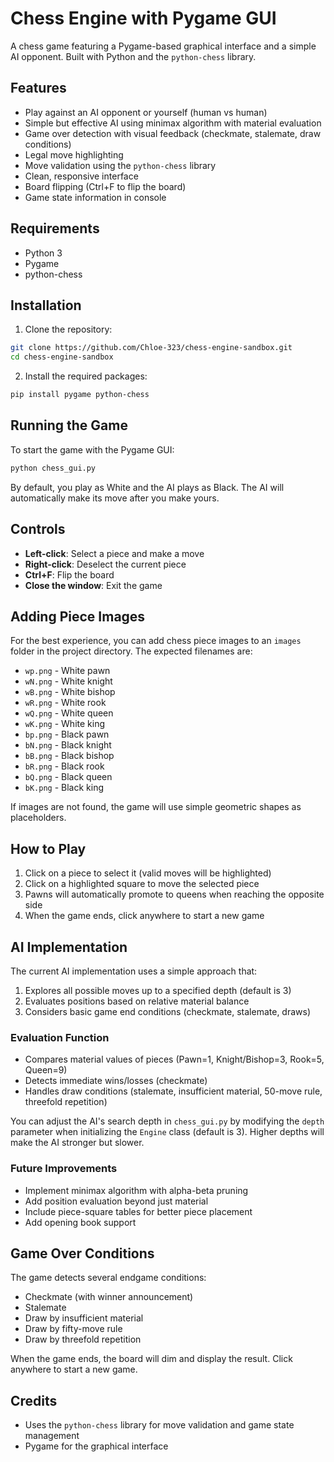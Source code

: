 # Chess Engine with Pygame GUI

A chess game featuring a Pygame-based graphical interface and a simple AI opponent. Built with Python and the `python-chess` library.

## Features
- Play against an AI opponent or yourself (human vs human)
- Simple but effective AI using minimax algorithm with material evaluation
- Game over detection with visual feedback (checkmate, stalemate, draw conditions)
- Legal move highlighting
- Move validation using the `python-chess` library
- Clean, responsive interface
- Board flipping (Ctrl+F to flip the board)
- Game state information in console

## Requirements
- Python 3
- Pygame
- python-chess

## Installation

1. Clone the repository:
```bash
git clone https://github.com/Chloe-323/chess-engine-sandbox.git
cd chess-engine-sandbox
```

2. Install the required packages:
```bash
pip install pygame python-chess
```

## Running the Game

To start the game with the Pygame GUI:
```bash
python chess_gui.py
```

By default, you play as White and the AI plays as Black. The AI will automatically make its move after you make yours.

## Controls
- **Left-click**: Select a piece and make a move
- **Right-click**: Deselect the current piece
- **Ctrl+F**: Flip the board
- **Close the window**: Exit the game

## Adding Piece Images
For the best experience, you can add chess piece images to an `images` folder in the project directory. The expected filenames are:
- `wp.png` - White pawn
- `wN.png` - White knight
- `wB.png` - White bishop
- `wR.png` - White rook
- `wQ.png` - White queen
- `wK.png` - White king
- `bp.png` - Black pawn
- `bN.png` - Black knight
- `bB.png` - Black bishop
- `bR.png` - Black rook
- `bQ.png` - Black queen
- `bK.png` - Black king

If images are not found, the game will use simple geometric shapes as placeholders.

## How to Play
1. Click on a piece to select it (valid moves will be highlighted)
2. Click on a highlighted square to move the selected piece
3. Pawns will automatically promote to queens when reaching the opposite side
4. When the game ends, click anywhere to start a new game

## AI Implementation

The current AI implementation uses a simple approach that:
1. Explores all possible moves up to a specified depth (default is 3)
2. Evaluates positions based on relative material balance
3. Considers basic game end conditions (checkmate, stalemate, draws)

### Evaluation Function
- Compares material values of pieces (Pawn=1, Knight/Bishop=3, Rook=5, Queen=9)
- Detects immediate wins/losses (checkmate)
- Handles draw conditions (stalemate, insufficient material, 50-move rule, threefold repetition)

You can adjust the AI's search depth in `chess_gui.py` by modifying the `depth` parameter when initializing the `Engine` class (default is 3). Higher depths will make the AI stronger but slower.

### Future Improvements
- Implement minimax algorithm with alpha-beta pruning
- Add position evaluation beyond just material
- Include piece-square tables for better piece placement
- Add opening book support

## Game Over Conditions
The game detects several endgame conditions:
- Checkmate (with winner announcement)
- Stalemate
- Draw by insufficient material
- Draw by fifty-move rule
- Draw by threefold repetition

When the game ends, the board will dim and display the result. Click anywhere to start a new game.

## Credits
- Uses the `python-chess` library for move validation and game state management
- Pygame for the graphical interface
